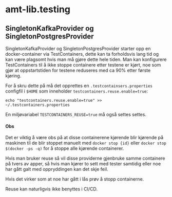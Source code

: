 # amt-lib.testing

## SingletonKafkaProvider og SingletonPostgresProvider

SingletonKafkaProvider og SingletonPostgresProvider starter opp en docker-container via TestContainers, dette kan ta forholdsvis lang tid og kan være plagsomt hvis man må gjøre dette hele tiden. Man kan konfigurere TestContainers til å ikke stoppe containere etter testene er kjørt, noe som gjør at oppstartstiden for testene reduseres med ca 90% etter første kjøring.

For å skru dette på må det opprettes en `.testcontainsers.properties` configfil i `$HOME` som inneholder `testcontainers.reuse.enable=true`:
```shell 
echo "testcontainers.reuse.enable=true" >> ~/.testcontainers.properties
```

En miljøvariabel `TESTCONTAINERS_REUSE=true` må også settes settes.

#### Obs
Det er viktig å være obs på at disse containerene kjørende blir kjørende på maskinen til de blir stoppet manuelt med `docker stop {id}` eller `docker stop $(docker -ps -q)` for å stoppe alle kjørende containerer.

Hvis man bruker reuse så vil disse providerne gjenbruke samme containere på tvers av apper, så hvis man kjører to sett med tester samtidig eller noe har gått galt med oppryddingen kan det skje feil. 

Hvis det virker som at noe har gått i lås prøv å stopp containerne.

Reuse kan naturligvis ikke benyttes i CI/CD.